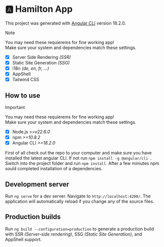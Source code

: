 # :a: Hamilton App

This project was generated with [Angular CLI](https://github.com/angular/angular-cli) version 18.2.0.
 
> [!NOTE]
> You may need these requierems for fine working app!  
> Make sure your system and dependencies match these settings.
> - [x] Server Side Rendering _(SSR)_
> - [x] Static Site Generation _(SSG)_
> - [x] i18n _(de, en, fr, ...)_
> - [x] AppShell
> - [x] Tailwind CSS
  
## How to use

> [!IMPORTANT]
> You may need these requierems for fine working app!  
> Make sure your system and dependencies match these settings.
> - [x] Node.js _>=v22.6.0_
> - [x] npm _>=10.8.2_
> - [x] Angular CLI _>=18.2.0_

First of all check out the repo to your computer and make sure you have installed the latest angular CLI. If not run `npm install -g @angular/cli `.
Switch into the project folder and run `npm install`. After a few miniutes npm sould completed installation of a dependencies.

## Development server

Run `ng serve` for a dev server. Navigate to `http://localhost:4200/`. The application will automatically reload if you change any of the source files.

## Production builds

Run `ng build --configuration=production` to generate a production build with SSR _(Server-side rendering)_, SSG _(Static Site Generation)_, and AppShell support.
